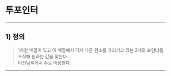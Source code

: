 # 투포인터

-------------
## 1) 정의
> 1차원 배열이 있고 이 배열에서 각자 다른 원소를 가리키고 있는 2개의 포인터를 조작해 원하는 값을 찾는다.   
> 이진탐색에서 주로 이용한다.
-------------